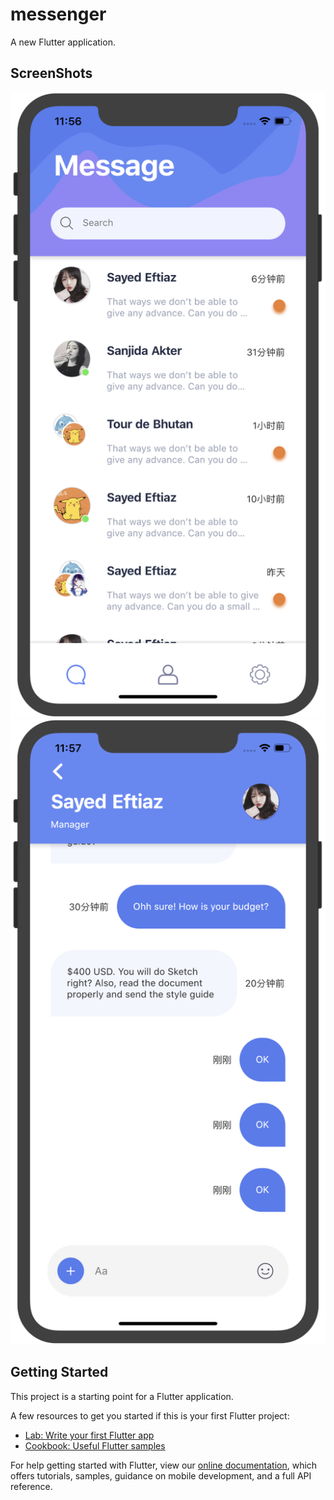 # messenger

A new Flutter application.

## ScreenShots
![image](https://github.com/Yoyun/messenger/blob/master/screenshots/screenshots_1.png)
![image](https://github.com/Yoyun/messenger/blob/master/screenshots/screenshots_2.png)

## Getting Started

This project is a starting point for a Flutter application.

A few resources to get you started if this is your first Flutter project:

- [Lab: Write your first Flutter app](https://flutter.dev/docs/get-started/codelab)
- [Cookbook: Useful Flutter samples](https://flutter.dev/docs/cookbook)

For help getting started with Flutter, view our 
[online documentation](https://flutter.dev/docs), which offers tutorials, 
samples, guidance on mobile development, and a full API reference.
